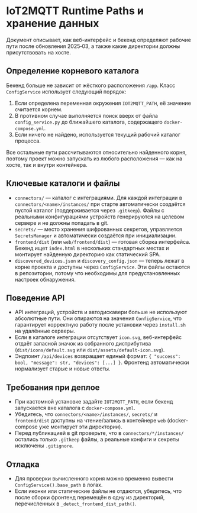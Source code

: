 # IoT2MQTT Runtime Paths и хранение данных

Документ описывает, как веб-интерфейс и бекенд определяют рабочие пути после обновления 2025‑03, а также какие директории должны присутствовать на хосте.

## Определение корневого каталога

Бекенд больше не зависит от жёсткого расположения `/app`. Класс `ConfigService` использует следующий порядок:

1. Если определена переменная окружения `IOT2MQTT_PATH`, её значение считается корнем.
2. В противном случае выполняется поиск вверх от файла `config_service.py` до ближайшего каталога, содержащего `docker-compose.yml`.
3. Если ничего не найдено, используется текущий рабочий каталог процесса.

Все остальные пути рассчитываются относительно найденного корня, поэтому проект можно запускать из любого расположения — как на хосте, так и внутри контейнера.

## Ключевые каталоги и файлы

- `connectors/` — каталог с интеграциями. Для каждой интеграции в `connectors/<name>/instances/` при старте автоматически создаётся пустой каталог (поддерживается через `.gitkeep`). Файлы с реальными конфигурациями устройств генерируются на целевом сервере и не должны попадать в git.
- `secrets/` — место хранения шифрованных секретов, управляется `SecretsManager` и автоматически создаётся при инициализации.
- `frontend/dist` (или `web/frontend/dist`) — готовая сборка интерфейса. Бекенд ищет `index.html` в нескольких стандартных местах и монтирует найденную директорию как статический SPA.
- `discovered_devices.json` и `discovery_config.json` — теперь лежат в корне проекта и доступны через `ConfigService`. Эти файлы остаются в репозитории, потому что необходимы для предустановленных настроек обнаружения.

## Поведение API

- API интеграций, устройств и автодискавери больше не используют абсолютные пути. Они опираются на значения `ConfigService`, что гарантирует корректную работу после установки через `install.sh` на удалённые серверы.
- Если в каталоге интеграции отсутствует `icon.svg`, веб-интерфейс отдаёт запасной значок из собранного дистрибутива (`dist/icons/default.svg` или `dist/assets/default-icon.svg`).
- Эндпоинт `/api/devices` возвращает единый формат: `{ "success": bool, "message": str, "devices": [...] }`. Фронтенд автоматически нормализует старые и новые ответы.

## Требования при деплое

- При кастомной установке задайте `IOT2MQTT_PATH`, если бекенд запускается вне каталога с `docker-compose.yml`.
- Убедитесь, что `connectors/<name>/instances/`, `secrets/` и `frontend/dist` доступны на чтение/запись в контейнере `web` (docker-compose уже монтирует эти директории).
- Перед публикацией в git проверьте, что в `connectors/*/instances/` остались только `.gitkeep` файлы, а реальные конфиги и секреты исключены `.gitignore`.

## Отладка

- Для проверки вычисленного корня можно временно вывести `ConfigService().base_path` в логах.
- Если иконки или статические файлы не отдаются, убедитесь, что после сборки фронтенд перемещён в одну из директорий, перечисленных в `_detect_frontend_dist_path()`.


